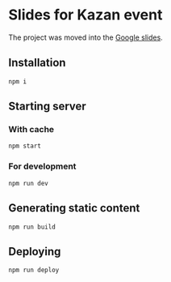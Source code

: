 # Slides for Kazan event

The project was moved into the [Google slides](https://docs.google.com/presentation/d/1R-C0hacXU1zoaFyIyCvICkvfgcev4AhfnqMY9v5WCyY).

## Installation

```
npm i
```

## Starting server

### With cache

```
npm start
```

### For development

```
npm run dev
```

## Generating static content

```
npm run build
```

## Deploying

```
npm run deploy
```
